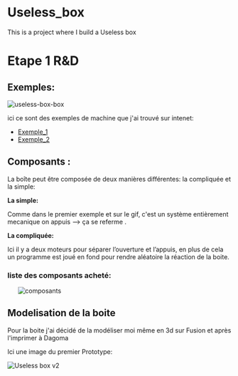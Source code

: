 # Useless_box
This is a project where I build a Useless box 

<h1>Etape 1 R&D</h1>
<h2>Exemples:</h2> 

![useless-box-box](https://user-images.githubusercontent.com/81251092/173061184-cb069d47-6c5b-4da8-955e-731525cb8d45.gif)

<p>ici ce sont des exemples de machine que j'ai trouvé sur intenet:</p>
<ul>
  <li>
     <a href="https://www.banggood.com/fr/Useless-Box-DIY-Kit-Useless-Machine-Birthday-Gift-Toys-Geek-Gadget-Fun-Office-Home-Desk-Decor-p-1059788.html? cur_warehouse=CN&ID=228&rmmds=search">Exemple_1</a>
  </li>
  <li>
    <a href="https://www.labdomotic.com/2017/10/24/youtube-useless-box-fai-da-te/">Exemple_2</a>
  </li>
</ul>  
<p><h2>Composants :</h2>
<p>La boîte peut être composée de deux manières différentes: la compliquée et la simple:</p>
<b>La simple:</b> 
<p>Comme dans le premier exemple et sur le gif, c'est un système entièrement mecanique on appuis --> ça se referme .</p>
<b>La compliquée:</b>
<p>
Ici il y a deux moteurs pour séparer l’ouverture et l’appuis, en plus de cela un programme est joué en fond pour rendre aléatoire la réaction de la boite.
 </p> 
<h3>liste des composants acheté:</h3>
<ul>

  ![composants](https://user-images.githubusercontent.com/81251092/173064087-bf4a52f4-0226-4ce5-9931-c58fadbb40ae.png)

</ul>
<h2>Modelisation de la boite</h2>
<p>Pour la boite j'ai décidé de la modéliser moi même en 3d sur Fusion et après l'imprimer à Dagoma<p/>
  <p>Ici une image du premier Prototype:</p>
  
![Useless box v2](https://user-images.githubusercontent.com/81251092/174624593-e41d2b72-3b1d-464a-bd9f-1f571b49954d.png)
